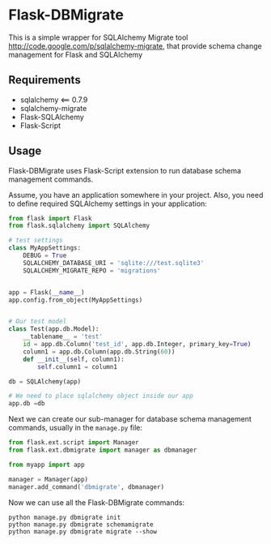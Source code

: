 Flask-DBMigrate
===============

This is a simple wrapper for SQLAlchemy Migrate
tool http://code.google.com/p/sqlalchemy-migrate, that provide
schema change management for Flask and SQLAlchemy


Requirements
------------
- sqlalchemy <== 0.7.9
- sqlalchemy-migrate
- Flask-SQLAlchemy
- Flask-Script


Usage
-----

Flask-DBMigrate uses Flask-Script extension to run database schema
management commands.

Assume, you have an application somewhere in your project.
Also, you need to define required SQLAlchemy settings in your application:

```python
from flask import Flask
from flask.sqlalchemy import SQLAlchemy

# test settings
class MyAppSettings:
    DEBUG = True
    SQLALCHEMY_DATABASE_URI = 'sqlite:///test.sqlite3'
    SQLALCHEMY_MIGRATE_REPO = 'migrations'


app = Flask(__name__)
app.config.from_object(MyAppSettings)


# Our test model
class Test(app.db.Model):
    __tablename__ = 'test'
    id = app.db.Column('test_id', app.db.Integer, primary_key=True)
    column1 = app.db.Column(app.db.String(60))
    def __init__(self, column1):
        self.column1 = column1

db = SQLAlchemy(app)

# We need to place sqlalchemy object inside our app
app.db =db
```

Next we can create our sub-manager for database schema management
commands, usually in the `manage.py` file:

```python
from flask.ext.script import Manager
from flask.ext.dbmigrate import manager as dbmanager

from myapp import app

manager = Manager(app)
manager.add_command('dbmigrate', dbmanager)
```

Now we can use all the Flask-DBMigrate commands:

```shell
python manage.py dbmigrate init
python manage.py dbmigrate schemamigrate
python manage.py dbmigrate migrate --show
```
